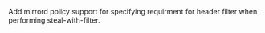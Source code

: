 Add mirrord policy support for specifying requirment for header filter when performing steal-with-filter.
